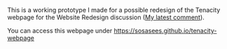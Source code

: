 This is a working prototype I made
for a possible redesign of the Tenacity webpage
for the Website Redesign discussion ([My latest comment](https://github.com/tenacityteam/tenacity/issues/163#issuecomment-886052807)).

You can access this webpage under
https://sosasees.github.io/tenacity-webpage
